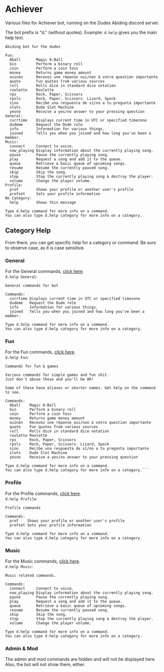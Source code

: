 # Achiever
Various files for Achiever bot, running on the Dudes Abiding discord server.

The bot prefix is "d." (without quotes). Example: `d.help` gives you the main help text.
```
Abiding bot for the dudes

Fun:
  8ball       Magic 8-Ball
  bin         Perform a binary roll
  coin        Perform a coin toss
  money       Returns game money amount
  ouinon      Recevez une réponse oui/non à votre question importante
  quote       Fun quotes from various sources
  roll        Rolls dice in standard dice notation
  roulette    Roulette
  rps         Rock, Paper, Scissors
  rpsls       Rock, Paper, Scissors. Lizard, Spock
  sino        Recibe una respuesta de sí/no a tu pregunta importante
  slots       Dude Slot Machine
  yesno       Receive a yes/no answer to your pressing question
General:
  currtime    Displays current time in UTC or specified timezone
  dudeme      Request the Dude role
  info        Information for various things.
  joined      Tells you when you joined and how long you've been a member.
Music:
  connect     Connect to voice.
  now_playing Display information about the currently playing song.
  pause       Pause the currently playing song.
  play        Request a song and add it to the queue.
  queue       Retrieve a basic queue of upcoming songs.
  resume      Resume the currently paused song.
  skip        Skip the song.
  stop        Stop the currently playing song & destroy the player.
  volume      Change the player volume.
Profile:
  prof        Shows your profile or another user's profile
  profset     Sets your profile information
​No Category:
  help        Shows this message

Type d.help command for more info on a command.
You can also type d.help category for more info on a category.
```

## Category Help
From there, you can get specific help for a category or command. Be sure to observe case, as it is case sensitive.

### General
For the General commands, [click here](../master/commands_general.md).  
`d.help General`:
```
General commands for bot

Commands:
  currtime Displays current time in UTC or specified timezone
  dudeme   Request the Dude role
  info     Information for various things.
  joined   Tells you when you joined and how long you've been a member.

Type d.help command for more info on a command.
You can also type d.help category for more info on a category.
```

### Fun
For the Fun commands, [click here](../master/commands_fun.md).  
`d.help Fun`:
```
Commands for fun & games

Various commands for simple games and fun shit.
Just don't abuse these and you'll be OK!

Some of these have aliases or shorter names. Get help on the command to see.

Commands:
  8ball    Magic 8-Ball
  bin      Perform a binary roll
  coin     Perform a coin toss
  money    Returns game money amount
  ouinon   Recevez une réponse oui/non à votre question importante
  quote    Fun quotes from various sources
  roll     Rolls dice in standard dice notation
  roulette Roulette
  rps      Rock, Paper, Scissors
  rpsls    Rock, Paper, Scissors. Lizard, Spock
  sino     Recibe una respuesta de sí/no a tu pregunta importante
  slots    Dude Slot Machine
  yesno    Receive a yes/no answer to your pressing question

Type d.help command for more info on a command.
You can also type d.help category for more info on a category.```
```

### Profile
For the Profile commands, [click here](../master/commands_profile.md).  
`d.help Profile`:
```
Profile commands

Commands:
  prof    Shows your profile or another user's profile
  profset Sets your profile information

Type d.help command for more info on a command.
You can also type d.help category for more info on a category.
```

### Music
For the Music commands, [click here](../master/commands_music.md).  
`d.help Music`:
```
Music related commands.

Commands:
  connect     Connect to voice.
  now_playing Display information about the currently playing song.
  pause       Pause the currently playing song.
  play        Request a song and add it to the queue.
  queue       Retrieve a basic queue of upcoming songs.
  resume      Resume the currently paused song.
  skip        Skip the song.
  stop        Stop the currently playing song & destroy the player.
  volume      Change the player volume.

Type d.help command for more info on a command.
You can also type d.help category for more info on a category.
```

### Admin & Mod
The admin and mod commands are hidden and will not be displayed here. Also, the bot will not show them, either.
